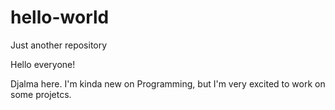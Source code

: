 # hello-world
Just another repository

Hello everyone!

Djalma here. I'm kinda new on Programming, but I'm very excited to work on some projetcs.

